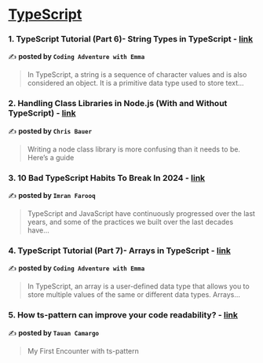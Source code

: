 
<h1><a href=https://medium.com/tag/typescript-tips/recommended target="_blank" rel="noopener noreferrer">TypeScript</a></h1>
<h3>1. TypeScript Tutorial (Part 6)- String Types in TypeScript - <a href="https://medium.com/@CodingAdventureWithEmma/typescript-tutorial-part-6-string-types-in-typescript-88d89e36cd36" target="_blank" rel="noopener noreferrer">link</a></h3>

✍️ **posted by `Coding Adventure with Emma`**

<blockquote>In TypeScript, a string is a sequence of character values and is also considered an object. It is a primitive data type used to store text…</blockquote>

<h3>2. Handling Class Libraries in Node.js (With and Without TypeScript) - <a href="https://medium.com/better-programming/handling-class-libraries-in-node-js-with-and-without-typescript-39b73b2186b6" target="_blank" rel="noopener noreferrer">link</a></h3>

✍️ **posted by `Chris Bauer`**

<blockquote>Writing a node class library is more confusing than it needs to be. Here’s a guide</blockquote>

<h3>3. 10 Bad TypeScript Habits To Break In 2024 - <a href="https://medium.com/gitconnected/10-bad-typescript-habits-to-break-in-2024-4301c67f2ae0" target="_blank" rel="noopener noreferrer">link</a></h3>

✍️ **posted by `Imran Farooq`**

<blockquote>TypeScript and JavaScript have continuously progressed over the last years, and some of the practices we built over the last decades have…</blockquote>

<h3>4. TypeScript Tutorial (Part 7)- Arrays in TypeScript - <a href="https://medium.com/@CodingAdventureWithEmma/typescript-tutorial-part-7-arrays-in-typescript-ad4738642746" target="_blank" rel="noopener noreferrer">link</a></h3>

✍️ **posted by `Coding Adventure with Emma`**

<blockquote>In TypeScript, an array is a user-defined data type that allows you to store multiple values of the same or different data types. Arrays…</blockquote>

<h3>5. How ts-pattern can improve your code readability? - <a href="https://medium.com/@tauantcamargo/how-ts-pattern-can-improve-your-code-readability-d64996841646" target="_blank" rel="noopener noreferrer">link</a></h3>

✍️ **posted by `Tauan Camargo`**

<blockquote>My First Encounter with ts-pattern</blockquote>

